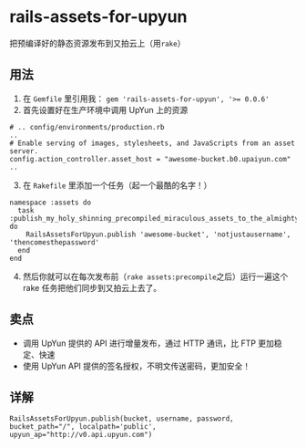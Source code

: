 rails-assets-for-upyun
======================
把预编译好的静态资源发布到又拍云上（用`rake`）

## 用法

1. 在 `Gemfile` 里引用我： `gem 'rails-assets-for-upyun', '>= 0.0.6'`
2. 首先设置好在生产环境中调用 UpYun 上的资源

  ```
  # .. config/environments/production.rb
  ..
  # Enable serving of images, stylesheets, and JavaScripts from an asset server.
  config.action_controller.asset_host = "awesome-bucket.b0.upaiyun.com"
  ..
  ```

3. 在 `Rakefile` 里添加一个任务（起一个最酷的名字！）

  ```
  namespace :assets do
    task :publish_my_holy_shinning_precompiled_miraculous_assets_to_the_almighty_upyun do
      RailsAssetsForUpyun.publish 'awesome-bucket', 'notjustausername', 'thencomesthepassword'
    end
  end
  ```

4. 然后你就可以在每次发布前（`rake assets:precompile`之后）运行一遍这个 rake 任务把他们同步到又拍云上去了。

## 卖点

* 调用 UpYun 提供的 API 进行增量发布，通过 HTTP 通讯，比 FTP 更加稳定、快速
* 使用 UpYun API 提供的签名授权，不明文传送密码，更加安全！

## 详解

```
RailsAssetsForUpyun.publish(bucket, username, password, bucket_path="/", localpath='public', upyun_ap="http://v0.api.upyun.com")
```
